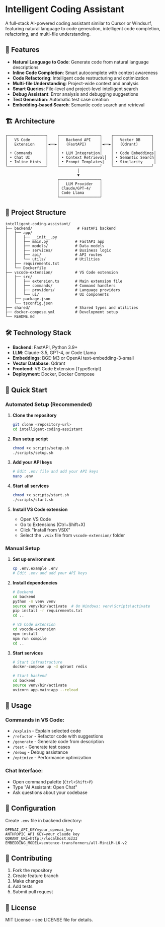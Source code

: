 # Intelligent Coding Assistant

A full-stack AI-powered coding assistant similar to Cursor or Windsurf, featuring natural language to code generation, intelligent code completion, refactoring, and multi-file understanding.

## 🚀 Features

- **Natural Language to Code**: Generate code from natural language descriptions
- **Inline Code Completion**: Smart autocomplete with context awareness
- **Code Refactoring**: Intelligent code restructuring and optimization
- **Multi-file Understanding**: Project-wide context and analysis
- **Smart Queries**: File-level and project-level intelligent search
- **Debug Assistant**: Error analysis and debugging suggestions
- **Test Generation**: Automatic test case creation
- **Embedding-based Search**: Semantic code search and retrieval

## 🏗️ Architecture

```
┌─────────────────┐    ┌──────────────────┐    ┌─────────────────┐
│   VS Code       │    │   Backend API    │    │   Vector DB     │
│   Extension     │◄──►│   (FastAPI)      │◄──►│   (Qdrant)      │
│                 │    │                  │    │                 │
│ • Commands      │    │ • LLM Integration│    │ • Code Embeddings│
│ • Chat UI       │    │ • Context Retrieval│  │ • Semantic Search│
│ • Inline Hints  │    │ • Prompt Templates│   │ • Similarity     │
└─────────────────┘    └──────────────────┘    └─────────────────┘
                                │
                                ▼
                       ┌──────────────────┐
                       │   LLM Provider   │
                       │ Claude/GPT-4/    │
                       │ Code Llama       │
                       └──────────────────┘
```

## 📁 Project Structure

```
intelligent-coding-assistant/
├── backend/                    # FastAPI backend
│   ├── app/
│   │   ├── __init__.py
│   │   ├── main.py            # FastAPI app
│   │   ├── models/            # Data models
│   │   ├── services/          # Business logic
│   │   ├── api/               # API routes
│   │   └── utils/             # Utilities
│   ├── requirements.txt
│   └── Dockerfile
├── vscode-extension/          # VS Code extension
│   ├── src/
│   │   ├── extension.ts       # Main extension file
│   │   ├── commands/          # Command handlers
│   │   ├── providers/         # Language providers
│   │   └── ui/                # UI components
│   ├── package.json
│   └── tsconfig.json
├── shared/                    # Shared types and utilities
├── docker-compose.yml         # Development setup
└── README.md
```

## 🛠️ Technology Stack

- **Backend**: FastAPI, Python 3.9+
- **LLM**: Claude-3.5, GPT-4, or Code Llama
- **Embeddings**: BGE-M3 or OpenAI text-embedding-3-small
- **Vector Database**: Qdrant
- **Frontend**: VS Code Extension (TypeScript)
- **Deployment**: Docker, Docker Compose

## 🚀 Quick Start

### Automated Setup (Recommended)

1. **Clone the repository**
   ```bash
   git clone <repository-url>
   cd intelligent-coding-assistant
   ```

2. **Run setup script**
   ```bash
   chmod +x scripts/setup.sh
   ./scripts/setup.sh
   ```

3. **Add your API keys**
   ```bash
   # Edit .env file and add your API keys
   nano .env
   ```

4. **Start all services**
   ```bash
   chmod +x scripts/start.sh
   ./scripts/start.sh
   ```

5. **Install VS Code extension**
   - Open VS Code
   - Go to Extensions (Ctrl+Shift+X)
   - Click "Install from VSIX"
   - Select the `.vsix` file from `vscode-extension/` folder

### Manual Setup

1. **Set up environment**
   ```bash
   cp .env.example .env
   # Edit .env and add your API keys
   ```

2. **Install dependencies**
   ```bash
   # Backend
   cd backend
   python -m venv venv
   source venv/bin/activate  # On Windows: venv\Scripts\activate
   pip install -r requirements.txt
   cd ..
   
   # VS Code Extension
   cd vscode-extension
   npm install
   npm run compile
   cd ..
   ```

3. **Start services**
   ```bash
   # Start infrastructure
   docker-compose up -d qdrant redis
   
   # Start backend
   cd backend
   source venv/bin/activate
   uvicorn app.main:app --reload
   ```

## 📝 Usage

### Commands in VS Code:
- `/explain` - Explain selected code
- `/refactor` - Refactor code with suggestions
- `/generate` - Generate code from description
- `/test` - Generate test cases
- `/debug` - Debug assistance
- `/optimize` - Performance optimization

### Chat Interface:
- Open command palette (`Ctrl+Shift+P`)
- Type "AI Assistant: Open Chat"
- Ask questions about your codebase

## 🔧 Configuration

Create `.env` file in backend directory:
```env
OPENAI_API_KEY=your_openai_key
ANTHROPIC_API_KEY=your_claude_key
QDRANT_URL=http://localhost:6333
EMBEDDING_MODEL=sentence-transformers/all-MiniLM-L6-v2
```

## 🤝 Contributing

1. Fork the repository
2. Create feature branch
3. Make changes
4. Add tests
5. Submit pull request

## 📄 License

MIT License - see LICENSE file for details.
